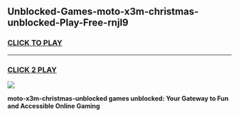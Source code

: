 
## Unblocked-Games-moto-x3m-christmas-unblocked-Play-Free-rnjl9
<h3>
<a href="https://premium76.site?title=moto-x3m-christmas-unblocked&ref=23A">CLICK TO PLAY</a></h3>
<hr>

<h3>
<a href="https://premium76.site?title=moto-x3m-christmas-unblocked&ref=23A">CLICK 2 PLAY</a>
  
</h3>

<a href="https://premium76.site?title=moto-x3m-christmas-unblocked&ref=23A"><img src="https://clearcache.store/games.png"></a>


**moto-x3m-christmas-unblocked games unblocked: Your Gateway to Fun and Accessible Online Gaming**
